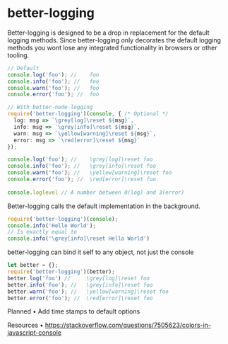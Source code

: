 
# better-logging

Better-logging is designed to be a drop in replacement for the default logging methods.
Since better-logging only decorates the default logging methods you wont lose any integrated functionality in browsers or other tooling.

```ts
// Default
console.log('foo'); //    foo
console.info('foo'); //   foo
console.warn('foo'); //   foo
console.error('foo'); //  foo

// With better-node-logging
require('better-logging')(console, { /* Optional */
  log: msg => `\grey[log]\reset ${msg}`,
  info: msg => `\grey[info]\reset ${msg}`,
  warn: msg => `\yellow[warning]\reset ${msg}`,
  error: msg => `\red[error]\reset ${msg}`
});

console.log('foo'); //    \grey[log]\reset foo
console.info('foo'); //   \grey[info]\reset foo
console.warn('foo'); //   \yellow[warning]\reset foo
console.error('foo'); //  \red[error]\reset foo
 
console.loglevel // A number between 0(log) and 3(error)
```


Better-logging calls the default implementation in the background.

```ts
require('better-logging')(console);
console.info('Hello World');
// Is exactly equal to
console.info('\grey[info]\reset Hello World')
```


better-logging can bind it self to any object, not just the console

```ts
let better = {};
require('better-logging')(better);
better.log('foo') //     \grey[log]\reset foo
better.info('foo'); //   \grey[info]\reset foo
better.warn('foo'); //   \yellow[warning]\reset foo
better.error('foo'); //  \red[error]\reset foo
```


Planned
• Add time stamps to default options

Resources
• https://stackoverflow.com/questions/7505623/colors-in-javascript-console

